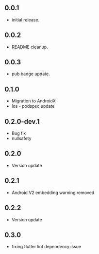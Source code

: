 ## 0.0.1

* initial release.


## 0.0.2

* README cleanup.


## 0.0.3

* pub badge update.

## 0.1.0

* Migration to AndroidX
* ios - podspec update

## 0.2.0-dev.1

* Bug fix
* nullsafety

## 0.2.0

* Version update

## 0.2.1

* Android V2 embedding warning removed

## 0.2.2

* Version update

## 0.3.0

* fixing flutter lint dependency issue